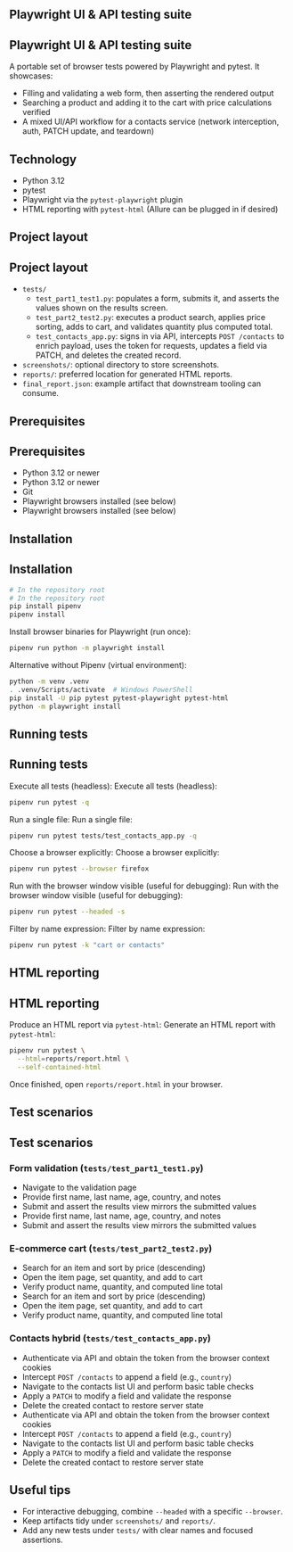 ## Playwright UI & API testing suite
## Playwright UI & API testing suite

A portable set of browser tests powered by Playwright and pytest. It showcases:
- Filling and validating a web form, then asserting the rendered output
- Searching a product and adding it to the cart with price calculations verified
- A mixed UI/API workflow for a contacts service (network interception, auth, PATCH update, and teardown)

## Technology

- Python 3.12
- pytest
- Playwright via the `pytest-playwright` plugin
- HTML reporting with `pytest-html` (Allure can be plugged in if desired)

## Project layout
## Project layout

- `tests/`
  - `test_part1_test1.py`: populates a form, submits it, and asserts the values shown on the results screen.
  - `test_part2_test2.py`: executes a product search, applies price sorting, adds to cart, and validates quantity plus computed total.
  - `test_contacts_app.py`: signs in via API, intercepts `POST /contacts` to enrich payload, uses the token for requests, updates a field via PATCH, and deletes the created record.
- `screenshots/`: optional directory to store screenshots.
- `reports/`: preferred location for generated HTML reports.
- `final_report.json`: example artifact that downstream tooling can consume.

## Prerequisites
## Prerequisites

- Python 3.12 or newer
- Python 3.12 or newer
- Git
- Playwright browsers installed (see below)
- Playwright browsers installed (see below)

## Installation
## Installation

```bash
# In the repository root
# In the repository root
pip install pipenv
pipenv install
```

Install browser binaries for Playwright (run once):
```bash
pipenv run python -m playwright install
```

Alternative without Pipenv (virtual environment):
```bash
python -m venv .venv
. .venv/Scripts/activate  # Windows PowerShell
pip install -U pip pytest pytest-playwright pytest-html
python -m playwright install
```

## Running tests
## Running tests

Execute all tests (headless):
Execute all tests (headless):
```bash
pipenv run pytest -q
```

Run a single file:
Run a single file:
```bash
pipenv run pytest tests/test_contacts_app.py -q
```

Choose a browser explicitly:
Choose a browser explicitly:
```bash
pipenv run pytest --browser firefox
```

Run with the browser window visible (useful for debugging):
Run with the browser window visible (useful for debugging):
```bash
pipenv run pytest --headed -s
```

Filter by name expression:
Filter by name expression:
```bash
pipenv run pytest -k "cart or contacts"
```

## HTML reporting
## HTML reporting

Produce an HTML report via `pytest-html`:
Generate an HTML report with `pytest-html`:
```bash
pipenv run pytest \
  --html=reports/report.html \
  --self-contained-html
```

Once finished, open `reports/report.html` in your browser.

## Test scenarios
## Test scenarios

### Form validation (`tests/test_part1_test1.py`)
- Navigate to the validation page
- Provide first name, last name, age, country, and notes
- Submit and assert the results view mirrors the submitted values
- Provide first name, last name, age, country, and notes
- Submit and assert the results view mirrors the submitted values

### E-commerce cart (`tests/test_part2_test2.py`)
- Search for an item and sort by price (descending)
- Open the item page, set quantity, and add to cart
- Verify product name, quantity, and computed line total
- Search for an item and sort by price (descending)
- Open the item page, set quantity, and add to cart
- Verify product name, quantity, and computed line total

### Contacts hybrid (`tests/test_contacts_app.py`)
- Authenticate via API and obtain the token from the browser context cookies
- Intercept `POST /contacts` to append a field (e.g., `country`)
- Navigate to the contacts list UI and perform basic table checks
- Apply a `PATCH` to modify a field and validate the response
- Delete the created contact to restore server state
- Authenticate via API and obtain the token from the browser context cookies
- Intercept `POST /contacts` to append a field (e.g., `country`)
- Navigate to the contacts list UI and perform basic table checks
- Apply a `PATCH` to modify a field and validate the response
- Delete the created contact to restore server state

## Useful tips

- For interactive debugging, combine `--headed` with a specific `--browser`.
- Keep artifacts tidy under `screenshots/` and `reports/`.
- Add any new tests under `tests/` with clear names and focused assertions.
